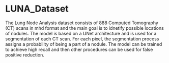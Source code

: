 # LUNA_Dataset

The Lung Node Analysis dataset consists of 888 Computed Tomography (CT) scans in mhd format and the main goal is to idnetify possible locations of nodules. The model is based on a UNet architecture and is used for a segmentation of each CT scan. For each pixel, the segmentation process assigns a probability of being a part of a nodule. The model can be trained to achieve high recall and then other procedures can be used for false positive reduction.  
